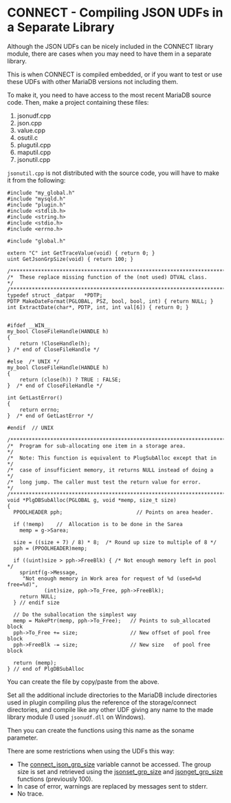 
# CONNECT - Compiling JSON UDFs in a Separate Library

Although the JSON UDFs can be nicely included in the CONNECT library module, there are cases when you may need to have them in a separate library.


This is when CONNECT is compiled embedded, or if you want to test or use these UDFs with other MariaDB versions not including them.


To make it, you need to have access to the most recent MariaDB source code. Then, make a project containing these files:


1. jsonudf.cpp
1. json.cpp
1. value.cpp
1. osutil.c
1. plugutil.cpp
1. maputil.cpp
1. jsonutil.cpp


`jsonutil.cpp` is not distributed with the source code, you will have to make it from the following:


```
#include "my_global.h"
#include "mysqld.h"
#include "plugin.h"
#include <stdlib.h>
#include <string.h>
#include <stdio.h>
#include <errno.h>

#include "global.h"

extern "C" int GetTraceValue(void) { return 0; }
uint GetJsonGrpSize(void) { return 100; }

/***********************************************************************/
/*  These replace missing function of the (not used) DTVAL class.      */
/***********************************************************************/
typedef struct _datpar   *PDTP;
PDTP MakeDateFormat(PGLOBAL, PSZ, bool, bool, int) { return NULL; }
int ExtractDate(char*, PDTP, int, int val[6]) { return 0; }


#ifdef __WIN__
my_bool CloseFileHandle(HANDLE h)
{
	return !CloseHandle(h);
} /* end of CloseFileHandle */

#else  /* UNIX */
my_bool CloseFileHandle(HANDLE h)
{
	return (close(h)) ? TRUE : FALSE;
}  /* end of CloseFileHandle */

int GetLastError()
{
	return errno;
}  /* end of GetLastError */

#endif  // UNIX

/***********************************************************************/
/*  Program for sub-allocating one item in a storage area.             */
/*  Note: This function is equivalent to PlugSubAlloc except that in   */
/*  case of insufficient memory, it returns NULL instead of doing a    */
/*  long jump. The caller must test the return value for error.        */
/***********************************************************************/
void *PlgDBSubAlloc(PGLOBAL g, void *memp, size_t size)
{
  PPOOLHEADER pph;                        // Points on area header.

  if (!memp)  	//  Allocation is to be done in the Sarea
    memp = g->Sarea;

  size = ((size + 7) / 8) * 8;  /* Round up size to multiple of 8 */
  pph = (PPOOLHEADER)memp;

  if ((uint)size > pph->FreeBlk) { /* Not enough memory left in pool */
    sprintf(g->Message,
     "Not enough memory in Work area for request of %d (used=%d free=%d)",
			(int)size, pph->To_Free, pph->FreeBlk);
    return NULL;
  } // endif size

  // Do the suballocation the simplest way
  memp = MakePtr(memp, pph->To_Free);   // Points to sub_allocated block
  pph->To_Free += size;                 // New offset of pool free block
  pph->FreeBlk -= size;                 // New size   of pool free block

  return (memp);
} // end of PlgDBSubAlloc
```

You can create the file by copy/paste from the above.


Set all the additional include directories to the MariaDB include directories used in plugin compiling plus the reference of the storage/connect directories, and compile like any other UDF giving any name to the made library module (I used `jsonudf.dll` on Windows).


Then you can create the functions using this name as the soname parameter.


There are some restrictions when using the UDFs this way:


* The [connect_json_grp_size](connect-system-variables.md#connect_json_grp_size) variable cannot be accessed. The group size is set and retrieved using the [jsonset_grp_size](connect-table-types/connect-json-table-type.md#jsonset_grp_size) and [jsonget_grp_size](connect-table-types/connect-json-table-type.md#jsonget_grp_size) functions (previously 100).
* In case of error, warnings are replaced by messages sent to stderr.
* No trace.

